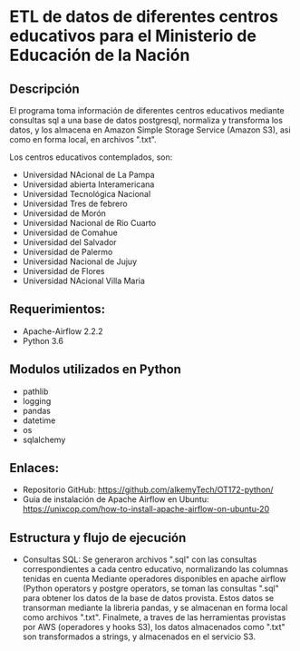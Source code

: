 # ETL de datos de diferentes centros educativos para el Ministerio de Educación de la Nación
## Descripción
El programa toma información de diferentes centros educativos mediante consultas sql a una base de datos postgresql, normaliza y transforma los datos, y los almacena en Amazon Simple Storage Service (Amazon S3), asi como en forma local, en archivos ".txt".

Los centros educativos contemplados, son:

- Universidad NAcional de La Pampa
- Universidad abierta Interamericana
- Universidad Tecnológica Nacional
- Universidad Tres de febrero
- Universidad de Morón
- Universidad Nacional de Rio Cuarto
- Universidad de Comahue
- Universidad del Salvador
- Universidad de Palermo
- Universidad Nacional de Jujuy
- Universidad de Flores
- Universidad NAcional Villa Maria

## Requerimientos:
- Apache-Airflow 2.2.2
- Python 3.6
## Modulos utilizados en Python
- pathlib
- logging
- pandas
- datetime
- os
- sqlalchemy

## Enlaces:
- Repositorio GitHub: https://github.com/alkemyTech/OT172-python/
- Guia de instalación de Apache Airflow en Ubuntu: https://unixcop.com/how-to-install-apache-airflow-on-ubuntu-20

## Estructura y flujo de ejecución
- Consultas SQL:
  Se generaron archivos ".sql" con las consultas correspondientes a cada centro educativo, normalizando las columnas tenidas en cuenta
  Mediante operadores disponibles en apache airflow (Python operators y postgre operators, se toman las consultas ".sql" para obtener los datos de la       base de datos provista. Estos datos se transorman mediante la libreria pandas, y se almacenan en forma local como archivos ".txt".
  Finalmete, a traves de las herramientas provistas por AWS (operadores y hooks S3), los datos almacenados como ".txt" son transformados a strings, y       almacenados en el servicio S3.

